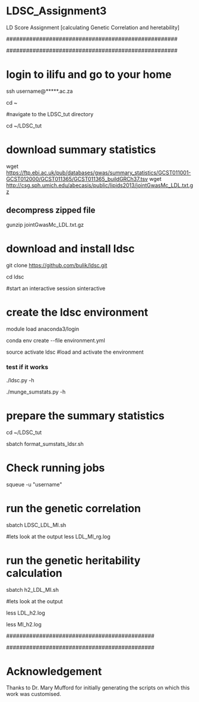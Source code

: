 # LDSC_Assignment3
LD Score Assignment [calculating Genetic Correlation and heretability]

####################################################

####################################################

# login to ilifu and go to your home
ssh username@*****.ac.za

cd ~

#navigate to the LDSC_tut directory 

 cd ~/LDSC_tut

# download summary statistics 
wget https://ftp.ebi.ac.uk/pub/databases/gwas/summary_statistics/GCST011001-GCST012000/GCST011365/GCST011365_buildGRCh37.tsv
wget http://csg.sph.umich.edu/abecasis/public/lipids2013/jointGwasMc_LDL.txt.gz

## decompress zipped file
gunzip jointGwasMc_LDL.txt.gz

# download and install ldsc
git clone https://github.com/bulik/ldsc.git


cd ldsc

#start an interactive session
sinteractive 

# create the ldsc environment
module load anaconda3/login

conda env create --file environment.yml

source activate ldsc #load and activate the environment

### test if it works
./ldsc.py -h

./munge_sumstats.py -h

# prepare the summary statistics

cd ~/LDSC_tut

sbatch format_sumstats_ldsr.sh

# Check running jobs
squeue -u "username"

# run the genetic correlation
sbatch LDSC_LDL_MI.sh

#lets look at the output
less LDL_MI_rg.log

# run the genetic heritability calculation
sbatch h2_LDL_MI.sh

#lets look at the output

less LDL_h2.log

less MI_h2.log

#############################################

#############################################
# Acknowledgement
Thanks to Dr. Mary Mufford for initially generating the scripts on which this work was customised.

